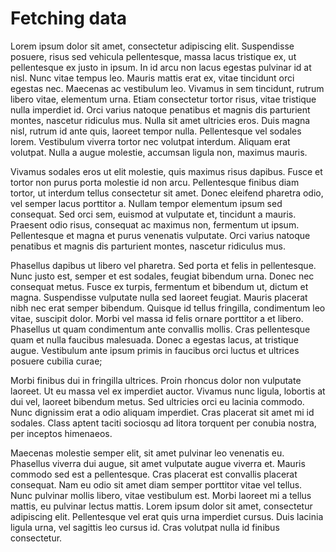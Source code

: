 # Fetching data

Lorem ipsum dolor sit amet, consectetur adipiscing elit. Suspendisse posuere, risus sed vehicula pellentesque, massa lacus tristique ex, ut pellentesque ex justo in ipsum. In id arcu non lacus egestas pulvinar id at nisl. Nunc vitae tempus leo. Mauris mattis erat ex, vitae tincidunt orci egestas nec. Maecenas ac vestibulum leo. Vivamus in sem tincidunt, rutrum libero vitae, elementum urna. Etiam consectetur tortor risus, vitae tristique nulla imperdiet id. Orci varius natoque penatibus et magnis dis parturient montes, nascetur ridiculus mus. Nulla sit amet ultricies eros. Duis magna nisl, rutrum id ante quis, laoreet tempor nulla. Pellentesque vel sodales lorem. Vestibulum viverra tortor nec volutpat interdum. Aliquam erat volutpat. Nulla a augue molestie, accumsan ligula non, maximus mauris.

Vivamus sodales eros ut elit molestie, quis maximus risus dapibus. Fusce et tortor non purus porta molestie id non arcu. Pellentesque finibus diam tortor, ut interdum tellus consectetur sit amet. Donec eleifend pharetra odio, vel semper lacus porttitor a. Nullam tempor elementum ipsum sed consequat. Sed orci sem, euismod at vulputate et, tincidunt a mauris. Praesent odio risus, consequat ac maximus non, fermentum ut ipsum. Pellentesque et magna et purus venenatis vulputate. Orci varius natoque penatibus et magnis dis parturient montes, nascetur ridiculus mus.

Phasellus dapibus ut libero vel pharetra. Sed porta et felis in pellentesque. Nunc justo est, semper et est sodales, feugiat bibendum urna. Donec nec consequat metus. Fusce ex turpis, fermentum et bibendum ut, dictum et magna. Suspendisse vulputate nulla sed laoreet feugiat. Mauris placerat nibh nec erat semper bibendum. Quisque id tellus fringilla, condimentum leo vitae, suscipit dolor. Morbi vel massa id felis ornare porttitor a et libero. Phasellus ut quam condimentum ante convallis mollis. Cras pellentesque quam et nulla faucibus malesuada. Donec a egestas lacus, at tristique augue. Vestibulum ante ipsum primis in faucibus orci luctus et ultrices posuere cubilia curae;

Morbi finibus dui in fringilla ultrices. Proin rhoncus dolor non vulputate laoreet. Ut eu massa vel ex imperdiet auctor. Vivamus nunc ligula, lobortis at dui vel, laoreet bibendum metus. Sed ultricies orci eu lacinia commodo. Nunc dignissim erat a odio aliquam imperdiet. Cras placerat sit amet mi id sodales. Class aptent taciti sociosqu ad litora torquent per conubia nostra, per inceptos himenaeos.

Maecenas molestie semper elit, sit amet pulvinar leo venenatis eu. Phasellus viverra dui augue, sit amet vulputate augue viverra et. Mauris commodo sed est a pellentesque. Cras placerat est convallis placerat consequat. Nam eu odio sit amet diam semper porttitor vitae vel tellus. Nunc pulvinar mollis libero, vitae vestibulum est. Morbi laoreet mi a tellus mattis, eu pulvinar lectus mattis. Lorem ipsum dolor sit amet, consectetur adipiscing elit. Pellentesque vel erat quis urna imperdiet cursus. Duis lacinia ligula urna, vel sagittis leo cursus id. Cras volutpat nulla id finibus consectetur.
